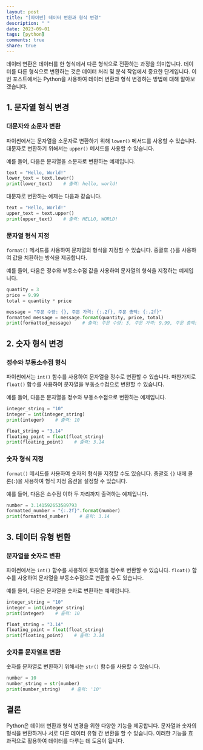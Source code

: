 ```yaml
---
layout: post
title: "[파이썬] 데이터 변환과 형식 변경"
description: " "
date: 2023-09-01
tags: [python]
comments: true
share: true
---
```


데이터 변환은 데이터를 한 형식에서 다른 형식으로 전환하는 과정을 의미합니다. 데이터를 다른 형식으로 변환하는 것은 데이터 처리 및 분석 작업에서 중요한 단계입니다. 이번 포스트에서는 Python을 사용하여 데이터 변환과 형식 변경하는 방법에 대해 알아보겠습니다.

## 1. 문자열 형식 변경

### 대문자와 소문자 변환

파이썬에서는 문자열을 소문자로 변환하기 위해 `lower()` 메서드를 사용할 수 있습니다. 대문자로 변환하기 위해서는 `upper()` 메서드를 사용할 수 있습니다.

예를 들어, 다음은 문자열을 소문자로 변환하는 예제입니다.

```python
text = "Hello, World!"
lower_text = text.lower()
print(lower_text)    # 출력: hello, world!
```

대문자로 변환하는 예제는 다음과 같습니다.

```python
text = "Hello, World!"
upper_text = text.upper()
print(upper_text)    # 출력: HELLO, WORLD!
```

### 문자열 형식 지정

`format()` 메서드를 사용하여 문자열의 형식을 지정할 수 있습니다. 중괄호 `{}`를 사용하여 값을 치환하는 방식을 제공합니다.

예를 들어, 다음은 정수와 부동소수점 값을 사용하여 문자열의 형식을 지정하는 예제입니다.

```python
quantity = 3
price = 9.99
total = quantity * price

message = "주문 수량: {}, 주문 가격: {:.2f}, 주문 총액: {:.2f}"
formatted_message = message.format(quantity, price, total)
print(formatted_message)    # 출력: 주문 수량: 3, 주문 가격: 9.99, 주문 총액: 29.97
```

## 2. 숫자 형식 변경

### 정수와 부동소수점 형식

파이썬에서는 `int()` 함수를 사용하여 문자열을 정수로 변환할 수 있습니다. 마찬가지로 `float()` 함수를 사용하여 문자열을 부동소수점으로 변환할 수 있습니다.

예를 들어, 다음은 문자열을 정수와 부동소수점으로 변환하는 예제입니다.

```python
integer_string = "10"
integer = int(integer_string)
print(integer)    # 출력: 10

float_string = "3.14"
floating_point = float(float_string)
print(floating_point)    # 출력: 3.14
```

### 숫자 형식 지정

`format()` 메서드를 사용하여 숫자의 형식을 지정할 수도 있습니다. 중괄호 `{}` 내에 콜론(`:`)을 사용하여 형식 지정 옵션을 설정할 수 있습니다.

예를 들어, 다음은 소수점 이하 두 자리까지 출력하는 예제입니다.

```python
number = 3.141592653589793
formatted_number = "{:.2f}".format(number)
print(formatted_number)    # 출력: 3.14
```

## 3. 데이터 유형 변환

### 문자열을 숫자로 변환

파이썬에서는 `int()` 함수를 사용하여 문자열을 정수로 변환할 수 있습니다. `float()` 함수를 사용하여 문자열을 부동소수점으로 변환할 수도 있습니다.

예를 들어, 다음은 문자열을 숫자로 변환하는 예제입니다.

```python
integer_string = "10"
integer = int(integer_string)
print(integer)    # 출력: 10

float_string = "3.14"
floating_point = float(float_string)
print(floating_point)    # 출력: 3.14
```

### 숫자를 문자열로 변환

숫자를 문자열로 변환하기 위해서는 `str()` 함수를 사용할 수 있습니다.

```python
number = 10
number_string = str(number)
print(number_string)    # 출력: '10'
```

## 결론

Python은 데이터 변환과 형식 변경을 위한 다양한 기능을 제공합니다. 문자열과 숫자의 형식을 변환하거나 서로 다른 데이터 유형 간 변환을 할 수 있습니다. 이러한 기능을 효과적으로 활용하여 데이터를 다루는 데 도움이 됩니다.